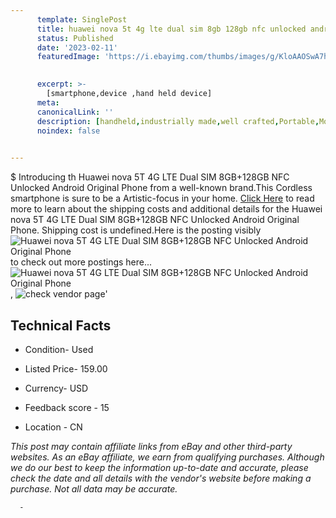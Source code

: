 ```yaml
---
      template: SinglePost
      title: huawei nova 5t 4g lte dual sim 8gb 128gb nfc unlocked android original phone
      status: Published
      date: '2023-02-11'
      featuredImage: 'https://i.ebayimg.com/thumbs/images/g/KloAAOSwA7hjVt98/s-l225.jpg'
       

      excerpt: >-
        [smartphone,device ,hand held device]
      meta:
      canonicalLink: ''
      description: [handheld,industrially made,well crafted,Portable,Mobile,Compact,Convenient,Lightweight,Maneuverable,Man-portable,Miniature,Carriable,Hand-held,Light,Holdable,Transportable,Mobile device,Pocket-sized,On-the-go,Wireless,Cordless,Compact size,Convenient size, smartphone,device ,hand held device]
      noindex: false
      

---
```

$
      Introducing th Huawei nova 5T 4G  LTE Dual SIM 8GB+128GB NFC Unlocked  Android  Original Phone from a well-known brand.This Cordless smartphone is sure to be a Artistic-focus in your home. [Click Here](https://www.ebay.com/itm/403958286507?hash=item5e0dca48ab%3Ag%3AKloAAOSwA7hjVt98&mkevt=1&mkcid=1&mkrid=711-53200-19255-0&campid=%253CePNCampaignId%253E&customid=%253CreferenceId%253E&toolid=10049) to read more to learn about the shipping costs and additional details for the Huawei nova 5T 4G  LTE Dual SIM 8GB+128GB NFC Unlocked  Android  Original Phone. Shipping cost is undefined.Here is the posting visibly ![Huawei nova 5T 4G  LTE Dual SIM 8GB+128GB NFC Unlocked  Android  Original Phone](https://i.ebayimg.com/thumbs/images/g/KloAAOSwA7hjVt98/s-l225.jpg) to check out more postings here... ![Huawei nova 5T 4G  LTE Dual SIM 8GB+128GB NFC Unlocked  Android  Original Phone](https://i.ebayimg.com/images/g/KloAAOSwA7hjVt98/s-l1200.jpg), ![check vendor page](https://origin-galleryplus.ebayimg.com/ws/web/403958286507_2_0_1/225x225.jpg,https://origin-galleryplus.ebayimg.com/ws/web/403958286507_3_0_1/225x225.jpg,https://origin-galleryplus.ebayimg.com/ws/web/403958286507_4_0_1/225x225.jpg,https://origin-galleryplus.ebayimg.com/ws/web/403958286507_5_0_1/225x225.jpg,https://origin-galleryplus.ebayimg.com/ws/web/403958286507_6_0_1/225x225.jpg)'

      

 ## Technical Facts 



     
      

 - Condition- Used 


      

 - Listed Price- 159.00 


      

 - Currency- USD 


      

 - Feedback score - 15 


      

 - Location - CN 


      
      

 *_This post may contain affiliate links from eBay and other third-party websites. As an eBay affiliate, we earn from qualifying purchases. Although we do our best to keep the information up-to-date and accurate, please check the date and all details with the vendor's website before making a purchase. Not all data may be accurate._*




      -
